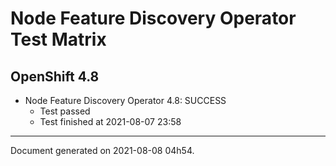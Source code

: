 
Node Feature Discovery Operator Test Matrix
===========================================

OpenShift 4.8
-------------


* Node Feature Discovery Operator 4.8: SUCCESS
  - Test passed
  - Test finished at 2021-08-07 23:58


---
Document generated on 2021-08-08 04h54.

